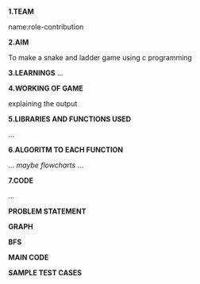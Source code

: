 **1.TEAM**

name:role-contribution

**2.AIM**

To make a snake and ladder game using c programming

**3.LEARNINGS**
...

**4.WORKING OF GAME**

explaining the output

**5.LIBRARIES AND FUNCTIONS USED**

...

**6.ALGORITM TO EACH FUNCTION**

...
*maybe flowcharts* 
...

**7.CODE**

...

**PROBLEM STATEMENT**


**GRAPH**


**BFS**


**MAIN CODE**

**SAMPLE TEST CASES**



